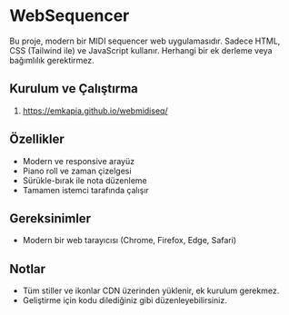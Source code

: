 # WebSequencer

Bu proje, modern bir MIDI sequencer web uygulamasıdır. Sadece HTML, CSS (Tailwind ile) ve JavaScript kullanır. Herhangi bir ek derleme veya bağımlılık gerektirmez.

## Kurulum ve Çalıştırma


1. https://emkapia.github.io/webmidiseq/

## Özellikler
- Modern ve responsive arayüz
- Piano roll ve zaman çizelgesi
- Sürükle-bırak ile nota düzenleme
- Tamamen istemci tarafında çalışır

## Gereksinimler
- Modern bir web tarayıcısı (Chrome, Firefox, Edge, Safari)

## Notlar
- Tüm stiller ve ikonlar CDN üzerinden yüklenir, ek kurulum gerekmez.
- Geliştirme için kodu dilediğiniz gibi düzenleyebilirsiniz. 

